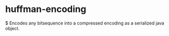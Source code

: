 # huffman-encoding
$ Encodes any bitsequence into a compressed encoding as a serialized java object. 
